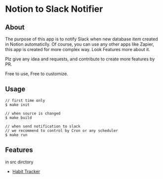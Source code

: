 # Notion to Slack Notifier

## About
The purpose of this app is to notify Slack when new database item created in Notion automaticlly.
Of course, you can use any other apps like Zapier, this app is created for more complex way.
Look Features more about it.

Plz give any idea and requests, and contribute to create more features by PR.

Free to use, Free to customize.
## Usage
```
// first time only
$ make init

// when source is changed
$ make build

// when send notification to slack
// we recommend to control by Cron or any scheduler
$ make run
```

## Features
in src dirctory
- [Habit Tracker](./src/HabitTracker)
